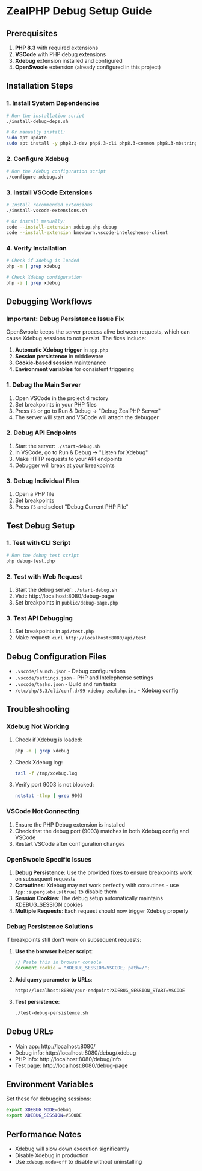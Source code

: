 # ZealPHP Debug Setup Guide

## Prerequisites

1. **PHP 8.3** with required extensions
2. **VSCode** with PHP debug extensions
3. **Xdebug** extension installed and configured
4. **OpenSwoole** extension (already configured in this project)

## Installation Steps

### 1. Install System Dependencies

```bash
# Run the installation script
./install-debug-deps.sh

# Or manually install:
sudo apt update
sudo apt install -y php8.3-dev php8.3-cli php8.3-common php8.3-mbstring php8.3-xml php8.3-curl php8.3-mysqli php8.3-xdebug openssl libssl-dev curl libcurl4-openssl-dev libpcre3-dev build-essential
```

### 2. Configure Xdebug

```bash
# Run the Xdebug configuration script
./configure-xdebug.sh
```

### 3. Install VSCode Extensions

```bash
# Install recommended extensions
./install-vscode-extensions.sh

# Or install manually:
code --install-extension xdebug.php-debug
code --install-extension bmewburn.vscode-intelephense-client
```

### 4. Verify Installation

```bash
# Check if Xdebug is loaded
php -m | grep xdebug

# Check Xdebug configuration
php -i | grep xdebug
```

## Debugging Workflows

### Important: Debug Persistence Issue Fix

OpenSwoole keeps the server process alive between requests, which can cause Xdebug sessions to not persist. The fixes include:

1. **Automatic Xdebug trigger** in `app.php`
2. **Session persistence** in middleware
3. **Cookie-based session** maintenance
4. **Environment variables** for consistent triggering

### 1. Debug the Main Server

1. Open VSCode in the project directory
2. Set breakpoints in your PHP files
3. Press `F5` or go to Run & Debug → "Debug ZealPHP Server"
4. The server will start and VSCode will attach the debugger

### 2. Debug API Endpoints

1. Start the server: `./start-debug.sh`
2. In VSCode, go to Run & Debug → "Listen for Xdebug"
3. Make HTTP requests to your API endpoints
4. Debugger will break at your breakpoints

### 3. Debug Individual Files

1. Open a PHP file
2. Set breakpoints
3. Press `F5` and select "Debug Current PHP File"

## Test Debug Setup

### 1. Test with CLI Script

```bash
# Run the debug test script
php debug-test.php
```

### 2. Test with Web Request

1. Start the debug server: `./start-debug.sh`
2. Visit: http://localhost:8080/debug-page
3. Set breakpoints in `public/debug-page.php`

### 3. Test API Debugging

1. Set breakpoints in `api/test.php`
2. Make request: `curl http://localhost:8080/api/test`

## Debug Configuration Files

- `.vscode/launch.json` - Debug configurations
- `.vscode/settings.json` - PHP and Intelephense settings
- `.vscode/tasks.json` - Build and run tasks
- `/etc/php/8.3/cli/conf.d/99-xdebug-zealphp.ini` - Xdebug config

## Troubleshooting

### Xdebug Not Working

1. Check if Xdebug is loaded:
   ```bash
   php -m | grep xdebug
   ```

2. Check Xdebug log:
   ```bash
   tail -f /tmp/xdebug.log
   ```

3. Verify port 9003 is not blocked:
   ```bash
   netstat -tlnp | grep 9003
   ```

### VSCode Not Connecting

1. Ensure the PHP Debug extension is installed
2. Check that the debug port (9003) matches in both Xdebug config and VSCode
3. Restart VSCode after configuration changes

### OpenSwoole Specific Issues

1. **Debug Persistence**: Use the provided fixes to ensure breakpoints work on subsequent requests
2. **Coroutines**: Xdebug may not work perfectly with coroutines - use `App::superglobals(true)` to disable them
3. **Session Cookies**: The debug setup automatically maintains XDEBUG_SESSION cookies
4. **Multiple Requests**: Each request should now trigger Xdebug properly

### Debug Persistence Solutions

If breakpoints still don't work on subsequent requests:

1. **Use the browser helper script**:
   ```javascript
   // Paste this in browser console
   document.cookie = "XDEBUG_SESSION=VSCODE; path=/";
   ```

2. **Add query parameter to URLs**:
   ```
   http://localhost:8080/your-endpoint?XDEBUG_SESSION_START=VSCODE
   ```

3. **Test persistence**:
   ```bash
   ./test-debug-persistence.sh
   ```

## Debug URLs

- Main app: http://localhost:8080/
- Debug info: http://localhost:8080/debug/xdebug
- PHP info: http://localhost:8080/debug/info
- Test page: http://localhost:8080/debug-page

## Environment Variables

Set these for debugging sessions:

```bash
export XDEBUG_MODE=debug
export XDEBUG_SESSION=VSCODE
```

## Performance Notes

- Xdebug will slow down execution significantly
- Disable Xdebug in production
- Use `xdebug.mode=off` to disable without uninstalling